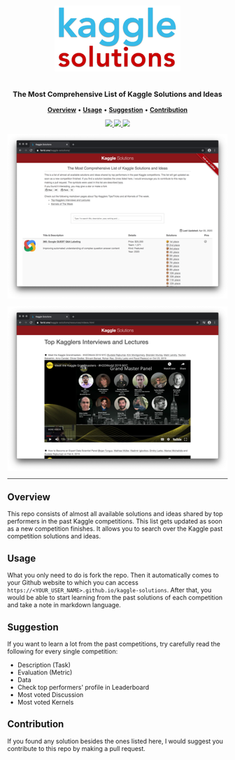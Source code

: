 <p align="center">
  <a href="https://farid.one/kaggle-solutions/">
    <img src="assets/images/logo.png" height="150">
  </a>
</p>
<p align="center">
  <h1 align="center"></h1>
</p>

<p align="center">
  <h3 align="center" style=" border-bottom: 0px;">The Most Comprehensive List of Kaggle Solutions and Ideas</h3>
</p>

<p align="center">
  <a href="#Overview"><strong>Overview</strong></a> •
  <a href="#Usage"><strong>Usage</strong></a> •
  <a href="#Guideline"><strong>Suggestion</strong></a> •
  <a href="#Suggestion"><strong>Contribution</strong></a>
</p>

<p align="center">
  <a href="https://github.com/faridrashidi/kaggle-solutions/blob/gh-pages/LICENSE">
    <img src="https://img.shields.io/badge/License-MIT-yellow.svg">
  </a>
  <a href="https://github.com/jekyll/jekyll">
    <img src="https://img.shields.io/badge/Platform-Jekyll-red.svg">
  </a>
  <a href="https://guides.github.com/features/mastering-markdown/">
    <img src="https://img.shields.io/badge/Language-Markdown-green.svg">
  </a>
</p>

<p align="center">
  <a href="https://farid.one/kaggle-solutions/">
    <img src="assets/images/homepage1.png" style="max-width:100%;">
  </a>
</p>
<p align="center">
  <a href="https://farid.one/kaggle-solutions/resources/videos.html">
    <img src="assets/images/homepage2.png" style="max-width:100%;">
  </a>
</p>


<hr />


## Overview
This repo consists of almost all available solutions and ideas shared by top performers in the past Kaggle competitions. This list gets updated as soon as a new competition finishes. It allows you to search over the Kaggle past competition solutions and ideas.


## Usage
What you only need to do is fork the repo. Then it automatically comes to your Github website to which you can access `https://<YOUR_USER_NAME>.github.io/kaggle-solutions`. After that, you would be able to start learning from the past solutions of each competition and take a note in markdown language.


## Suggestion
If you want to learn a lot from the past competitions, try carefully read the following for every single competition:
<ul>
  <li>Description (Task)</li>
  <li>Evaluation (Metric)</li>
  <li>Data</li>
  <li>Check top performers' profile in Leaderboard</li>
  <li>Most voted Discussion</li>
  <li>Most voted Kernels</li>
</ul>


## Contribution
If you found any solution besides the ones listed here, I would suggest you contribute to this repo by making a pull request.
